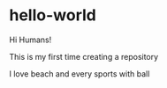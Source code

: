 # hello-world

Hi Humans! 

This is my first time creating a repository

I love beach and every sports with ball
